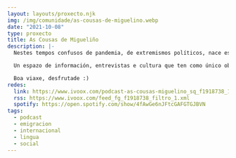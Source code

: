 ```yaml
---
layout: layouts/proxecto.njk
img: /img/comunidade/as-cousas-de-miguelino.webp
date: "2021-10-08"
type: proxecto
title: As Cousas de Migueliño
description: |-
  Nestes tempos confusos de pandemia, de extremismos políticos, nace este espazo de podcast coa finalidade de entreter e difundir o traballo da diáspora galega que, dende o exterior traballan para labrarse unha vida pero nunca esquecen a terra NAI : Galicia.

  Un espazo de información, entrevistas e cultura que ten como único obxectivo dar a coñecer as diferentes realidades dos galegxs de onte e de hoxe, de fóra e de dentro.

  Boa viaxe, desfrutade :)
redes:
  link: https://www.ivoox.com/podcast-as-cousas-miguelino_sq_f1918738_1.html
  rss: https://www.ivoox.com/feed_fg_f1918738_filtro_1.xml
  spotify: https://open.spotify.com/show/4fAwGe6nJFtcGAFGTGJBVN
tags:
  - podcast
  - emigracion
  - internacional
  - lingua
  - social
---
```

